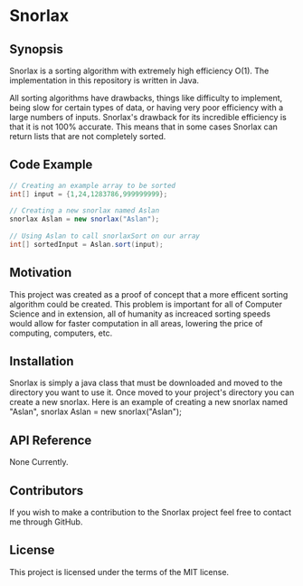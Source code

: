 # Snorlax

## Synopsis

Snorlax is a sorting algorithm with extremely high efficiency O(1).
The implementation in this repository is written in Java.

All sorting algorithms have drawbacks, things like difficulty to implement, 
being slow for certain types of data, or having very poor efficiency with a large numbers of inputs.
Snorlax's drawback for its incredible efficiency is that it is not 100% accurate.
This means that in some cases Snorlax can return lists that are not completely sorted. 

## Code Example

```Java
// Creating an example array to be sorted
int[] input = {1,24,1283786,999999999};
    
// Creating a new snorlax named Aslan
snorlax Aslan = new snorlax("Aslan");
    
// Using Aslan to call snorlaxSort on our array
int[] sortedInput = Aslan.sort(input);
```

## Motivation

This project was created as a proof of concept that a more efficent sorting algorithm could be created.
This problem is important for all of Computer Science and in extension, all of humanity as increaced sorting speeds
would allow for faster computation in all areas, lowering the price of computing, computers, etc. 

## Installation

Snorlax is simply a java class that must be downloaded and moved to the directory you want to use it.
Once moved to your project's directory you can create a new snorlax. 
Here is an example of creating a new snorlax named "Aslan", snorlax Aslan = new snorlax("Aslan");

## API Reference

None Currently.

## Contributors

If you wish to make a contribution to the Snorlax project feel free to contact me through GitHub.

## License

This project is licensed under the terms of the MIT license.